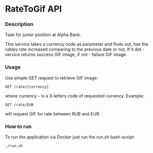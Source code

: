 # RateToGif API

### Description

Task for junior position at Alpha Bank.

This service takes a currency code as parameter and finds out, has the rubles rate increased comparing to the previous date or not. If it did - service returns success GIF image, if not - failure GIF image.

### Usage

Use simple GET request to retrieve GIF image:

```
GET /rate/{currency}
```  

where currency - is a 3-letters code of requested currency. Example:

```
GET /rate/EUR
``` 

will request GIF for rate between RUB and EUR.

### How to run

To run the application via Docker just run the run.sh bash-script:

```
./run.sh
```